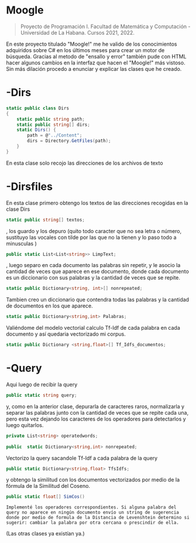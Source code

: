 # Moogle
> Proyecto de Programación I.
> Facultad de Matemática y Computación - Universidad de La Habana.
> Cursos 2021, 2022.

En este proyecto titulado "Moogle!" me he valido de los conocimientos adquiridos sobre C# en los últimos meses para crear un motor de búsqueda. Gracias al metodo de "ensallo y error" también pude con HTML hacer algunos cambios en la interfaz que hacen el "Moogle!" más vistoso. Sin más dilación procedo a enunciar y explicar las clases que he creado.

# -Dirs
```cs
static public class Dirs
{
    static public string path;
    static public string[] dirs;
    static Dirs() {
        path = @"../Content";
        dirs = Directory.GetFiles(path);
    }
}
```
En esta clase solo recojo las direcciones de los archivos de texto


# -Dirsfiles


En esta clase primero obtengo los textos de las direcciones recogidas en la clase Dirs 

```cs 
static public string[] textos;
``` 
, los guardo  y los depuro (quito todo caracter que no sea letra o número, sustituyo las vocales con tilde por las que no la tienen y lo paso todo a minusculas )

```cs
public static List<List<string>> LimpText;
```
, luego separo en cada documento las palabras sin repetir, y le asocio la cantidad de veces que aparece en ese documento, donde cada documento es un diccionario con sus palabras y la cantidad de veces que se repite.
 
 ```cs
 static public Dictionary<string, int>[] nonrepeated;
 ```

 Tambien creo un diccionario que contendra todas las palabras y la cantidad de documentos en los que aparece.
 ```cs
 static public Dictionary<string,int> Palabras;
 ```
 
  Valiéndome del modelo vectorial calculo Tf-Idf de cada palabra en cada documento y así quedaria vectorizado mi corpus.
  ```cs
  static public Dictionary <string,float>[] Tf_Idfs_documentos;
  ```

# -Query


Aqui luego de recibir la query
```cs
public static string query;
```

 y, como en la anterior clase, depurarla de caracteres raros, normalizarla y separar las palabras junto con la cantidad de veces que se repite cada una, pero esta vez dejando los caracteres de los operadores para detectarlos y luego quitarlos.
 ```cs
private List<string> operatedwords;
        
public  static Dictionary<string,int> nonrepeated;
 ```
 
  Vectorizo la query sacandole Tf-Idf a cada palabra de la query
  ```cs
  public static Dictionary<string,float> TfsIdfs;
  ```
  
   y obtengo la similitud con los documentos vectorizados por medio de la fórmula de la Similitud del Coseno.
   ```cs
   public static float[] SimCos()
   ```
   
    Implementé los operadores correspondientes. Si alguna palabra del query no aparece en ningún documento envío un string de sugerencia donde por medio de formula de la Distancia de Levenshtein determino si sugerir: cambiar la palabra por otra cercana o prescindir de ella.


(Las otras clases ya existían ya.)
